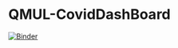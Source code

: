 # QMUL-CovidDashBoard
[![Binder](https://mybinder.org/badge_logo.svg)](https://mybinder.org/v2/gh/s890126/QMUL-CovidDashBoard.git/HEAD?labpath=voila%2Frender%2FDashboard.ipynb)
